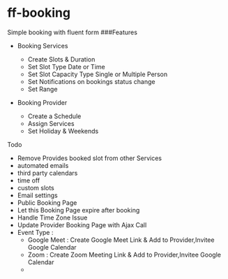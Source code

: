 # ff-booking
 Simple booking with fluent form
###Features
* Booking Services
  * Create Slots & Duration
  * Set Slot Type Date or Time
  * Set Slot Capacity Type Single or Multiple Person 
  * Set Notifications on bookings status change
  * Set Range
  
* Booking Provider
  * Create a Schedule
  * Assign Services
  * Set Holiday & Weekends

Todo
* Remove Provides booked slot from other Services
* automated emails 
* third party calendars
* time off
* custom slots
* Email settings
* Public Booking Page
* Let this Booking Page expire after booking
* Handle Time Zone Issue
* Update Provider Booking Page with Ajax Call
* Event Type :
  - Google Meet : Create Google Meet Link & Add to Provider,Invitee Google Calendar
  - Zoom : Create Zoom Meeting Link & Add to Provider,Invitee Google Calendar
  - 

